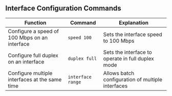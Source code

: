 ## Interface Configuration Commands

| **Function**                                      | **Command**                    | **Explanation**                                                |
|---------------------------------------------------|--------------------------------|----------------------------------------------------------------|
| Configure a speed of 100 Mbps on an interface     | `speed 100`                    | Sets the interface speed to 100 Mbps                          |
| Configure full duplex on an interface             | `duplex full`                  | Sets the interface to operate in full duplex mode             |
| Configure multiple interfaces at the same time    | `interface range`              | Allows batch configuration of multiple interfaces             |
